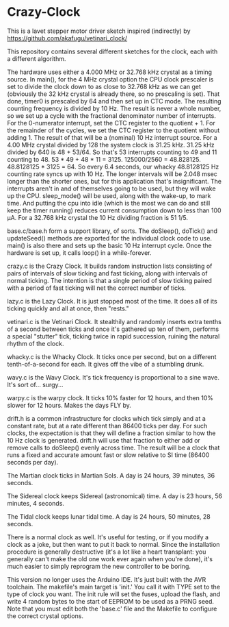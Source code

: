 Crazy-Clock
===========

This is a lavet stepper motor driver sketch inspired (indirectly) by https://github.com/akafugu/vetinari_clock/

This repository contains several different sketches for the clock, each with a different algorithm.

The hardware uses either a 4.000 MHz or 32.768 kHz crystal as a timing source. In main(), for the 4 MHz crystal option the CPU clock prescaler is set to divide the clock down to as close to 32.768 kHz as we can get (obviously the 32 kHz crystal is already there, so no prescaling is set). That done, timer0 is prescaled by 64 and then set up in CTC mode. The resulting counting frequency is divided by 10 Hz. The result is never a whole number, so we set up a cycle with the fractional denominator number of interrupts. For the 0-numerator interrupt, set the CTC register to the quotient + 1. For the remainder of the cycles, we set the CTC register to the quotient without adding 1. The result of that will be a (nominal) 10 Hz interrupt source. For a 4.00 MHz crystal divided by 128 the system clock is 31.25 kHz. 31.25 kHz divided by 640 is 48 + 53/64. So that's 53 interrupts counting to 49 and 11 counting to 48. 53 * 49 + 48 * 11 = 3125. 125000/2560 = 48.828125. 48.8128125 * 3125 = 64. So every 6.4 seconds, our whacky 48.8128125 Hz counting rate syncs up with 10 Hz. The longer intervals will be 2.048 msec longer than the shorter ones, but for this application that's insignificant. The interrupts aren't in and of themselves going to be used, but they will wake up the CPU. sleep_mode() will be used, along with the wake-up, to mark time. And putting the cpu into idle (which is the most we can do and still keep the timer running) reduces current consumption down to less than 100 µA. For a 32.768 kHz crystal the 10 Hz dividing fraction is 51 1/5.

base.c/base.h form a support library, of sorts. The doSleep(), doTick() and updateSeed() methods are exported for the individual clock code to use. main() is also there and sets up the basic 10 Hz interrupt cycle. Once the hardware is set up, it calls loop() in a while-forever.

crazy.c is the Crazy Clock. It builds random instruction lists consisting of pairs of intervals of slow ticking and fast ticking, along with intervals of normal ticking. The intention is that a single period of slow ticking paired with a period of fast ticking will net the correct number of ticks.


lazy.c is the Lazy Clock. It is just stopped most of the time. It does all of its ticking quickly and all at once, then "rests."


vetinari.c is the Vetinari Clock. It stealthily and randomly inserts extra tenths of a second between ticks and once it's gathered up ten of them, performs a special "stutter" tick, ticking twice in rapid succession, ruining the natural rhythm of the clock.


whacky.c is the Whacky Clock. It ticks once per second, but on a different tenth-of-a-second for each. It gives off the vibe of a stumbling drunk.


wavy.c is the Wavy Clock. It's tick frequency is proportional to a sine wave. It's sort of... surgy...


warpy.c is the warpy clock. It ticks 10% faster for 12 hours, and then 10% slower for 12 hours. Makes the days FLY by.


drift.h is a common infrastructure for clocks which tick simply and at a constant rate, but at a rate different than 86400 ticks per day. For such clocks, the expectation is that they will define a fraction similar to how the 10 Hz clock is generated. drift.h will use that fraction to either add or remove calls to doSleep() evenly across time. The result will be a clock that runs a fixed and accurate amount fast or slow relative to SI time (86400 seconds per day).

The Martian clock ticks in Martian Sols. A day is 24 hours, 39 minutes, 36 seconds.


The Sidereal clock keeps Sidereal (astronomical) time. A day is 23 hours, 56 minutes, 4 seconds.


The Tidal clock keeps lunar tidal time. A day is 24 hours, 50 minutes, 28 seconds.


There is a normal clock as well. It's useful for testing, or if you modify a clock as a joke, but then want to put it back to normal. Since the installation procedure is generally destructive (it's a lot like a heart transplant: you generally can't make the old one work ever again when you're done), it's much easier to simply reprogram the new controller to be boring.


This version no longer uses the Arduino IDE. It's just built with the AVR toolchain. The makefile's main target is 'init.' You call it with TYPE set to the type of clock you want. The init rule will set the fuses, upload the flash, and write 4 random bytes to the start of EEPROM to be used as a PRNG seed. Note that you must edit both the 'base.c' file and the Makefile to configure the correct crystal options.

